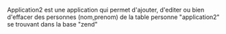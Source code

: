 Application2 est une application qui permet d'ajouter, d'editer ou bien d'effacer 
des personnes (nom,prenom) de la table personne "application2" se trouvant dans la base "zend"
